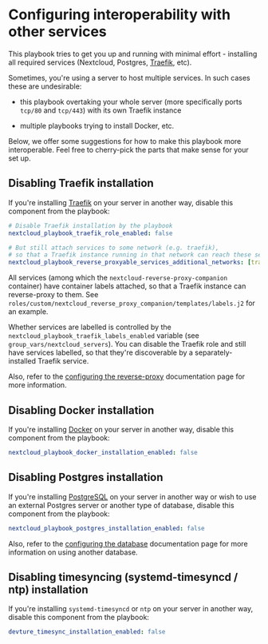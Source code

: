 # Configuring interoperability with other services

This playbook tries to get you up and running with minimal effort - installing all required services (Nextcloud, Postgres, [Traefik](https://traefik.io), etc).

Sometimes, you're using a server to host multiple services. In such cases these are undesirable:

- this playbook overtaking your whole server (more specifically ports `tcp/80` and `tcp/443`) with its own Traefik instance

- multiple playbooks trying to install Docker, etc.

Below, we offer some suggestions for how to make this playbook more interoperable. Feel free to cherry-pick the parts that make sense for your set up.


## Disabling Traefik installation

If you're installing [Traefik](https://traefik.io) on your server in another way, disable this component from the playbook:

```yaml
# Disable Traefik installation by the playbook
nextcloud_playbook_traefik_role_enabled: false

# But still attach services to some network (e.g. traefik),
# so that a Traefik instance running in that network can reach these services
nextcloud_playbook_reverse_proxyable_services_additional_networks: [traefik]
```

All services (among which the `nextcloud-reverse-proxy-companion` container) have container labels attached, so that a Traefik instance can reverse-proxy to them. See `roles/custom/nextcloud_reverse_proxy_companion/templates/labels.j2` for an example.

Whether services are labelled is controlled by the `nextcloud_playbook_traefik_labels_enabled` variable (see `group_vars/nextcloud_servers`). You can disable the Traefik role and still have services labelled, so that they're discoverable by a separately-installed Traefik service.

Also, refer to the [configuring the reverse-proxy](configuring-playbook-reverse-proxy.md) documentation page for more information.


## Disabling Docker installation

If you're installing [Docker](https://www.docker.com/) on your server in another way, disable this component from the playbook:

```yaml
nextcloud_playbook_docker_installation_enabled: false
```


## Disabling Postgres installation

If you're installing [PostgreSQL](https://www.postgresql.org/) on your server in another way or wish to use an external Postgres server or another type of database, disable this component from the playbook:

```yaml
nextcloud_playbook_postgres_installation_enabled: false
```

Also, refer to the [configuring the database](configuring-playbook-database.md) documentation page for more information on using another database.


## Disabling timesyncing (systemd-timesyncd / ntp) installation

If you're installing `systemd-timesyncd` or `ntp` on your server in another way, disable this component from the playbook:

```yaml
devture_timesync_installation_enabled: false
```
